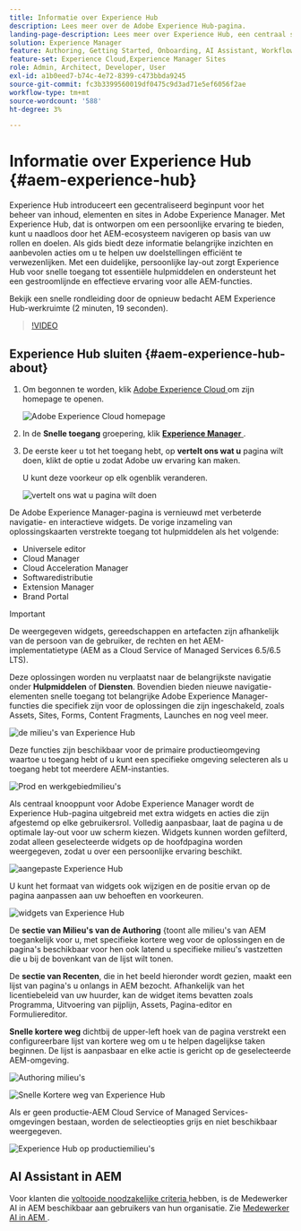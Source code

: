 ```yaml
---
title: Informatie over Experience Hub
description: Lees meer over de Adobe Experience Hub-pagina.
landing-page-description: Lees meer over Experience Hub, een centraal startpunt voor toegang tot alle AEM-mogelijkheden.
solution: Experience Manager
feature: Authoring, Getting Started, Onboarding, AI Assistant, Workflows, Programs
feature-set: Experience Cloud,Experience Manager Sites
role: Admin, Architect, Developer, User
exl-id: a1b0eed7-b74c-4e72-8399-c473bbda9245
source-git-commit: fc3b3399560019df0475c9d3ad71e5ef6056f2ae
workflow-type: tm+mt
source-wordcount: '588'
ht-degree: 3%

---
```


# Informatie over Experience Hub {#aem-experience-hub}

Experience Hub introduceert een gecentraliseerd beginpunt voor het beheer van inhoud, elementen en sites in Adobe Experience Manager. Met Experience Hub, dat is ontworpen om een persoonlijke ervaring te bieden, kunt u naadloos door het AEM-ecosysteem navigeren op basis van uw rollen en doelen. Als gids biedt deze informatie belangrijke inzichten en aanbevolen acties om u te helpen uw doelstellingen efficiënt te verwezenlijken. Met een duidelijke, persoonlijke lay-out zorgt Experience Hub voor snelle toegang tot essentiële hulpmiddelen en ondersteunt het een gestroomlijnde en effectieve ervaring voor alle AEM-functies.

Bekijk een snelle rondleiding door de opnieuw bedacht AEM Experience Hub-werkruimte (2 minuten, 19 seconden).

>[!VIDEO](https://video.tv.adobe.com/v/3470957?learn=on)

<!--
Available as a private beta, Experience Hub offers an optimized experience focused on improving workflows, prioritizing goals, and delivering results. Opting in lets you influence Experience Hub's development by providing feedback that helps shape its future and enhances its value for the entire AEM community. -->

## Experience Hub sluiten {#aem-experience-hub-about}

1. Om begonnen te worden, klik [ Adobe Experience Cloud ](https://experience.adobe.com/#/@foundationinternal/home) om zijn homepage te openen.

   ![ Adobe Experience Cloud homepage ](/help/implementing/cloud-manager/assets/experience-cloud-experiencemanager.png)

1. In de **Snelle toegang** groepering, klik [**Experience Manager** ](https://experience.adobe.com).
1. De eerste keer u tot het toegang hebt, op **vertelt ons wat u** pagina wilt doen, klikt de optie u zodat Adobe uw ervaring kan maken.

   U kunt deze voorkeur op elk ogenblik veranderen.

   ![ vertelt ons wat u pagina ](/help/implementing/cloud-manager/assets/experience-cloud-tellus.png) wilt doen

De Adobe Experience Manager-pagina is vernieuwd met verbeterde navigatie- en interactieve widgets. De vorige inzameling van oplossingskaarten verstrekte toegang tot hulpmiddelen als het volgende:

* Universele editor
* Cloud Manager
* Cloud Acceleration Manager
* Softwaredistributie
* Extension Manager
* Brand Portal

>[!IMPORTANT]
>
>De weergegeven widgets, gereedschappen en artefacten zijn afhankelijk van de persoon van de gebruiker, de rechten en het AEM-implementatietype (AEM as a Cloud Service of Managed Services 6.5/6.5 LTS).

Deze oplossingen worden nu verplaatst naar de belangrijkste navigatie onder **Hulpmiddelen** of **Diensten**. Bovendien bieden nieuwe navigatie-elementen snelle toegang tot belangrijke Adobe Experience Manager-functies die specifiek zijn voor de oplossingen die zijn ingeschakeld, zoals Assets, Sites, Forms, Content Fragments, Launches en nog veel meer.

![ de milieu&#39;s van Experience Hub ](/help/implementing/cloud-manager/assets/experience-hub-author-environments.png)

Deze functies zijn beschikbaar voor de primaire productieomgeving waartoe u toegang hebt of u kunt een specifieke omgeving selecteren als u toegang hebt tot meerdere AEM-instanties.

![ Prod en werkgebiedmilieu&#39;s ](/help/implementing/cloud-manager/assets/experience-hub-prod-stage.png)

Als centraal knooppunt voor Adobe Experience Manager wordt de Experience Hub-pagina uitgebreid met extra widgets en acties die zijn afgestemd op elke gebruikersrol. Volledig aanpasbaar, laat de pagina u de optimale lay-out voor uw scherm kiezen. Widgets kunnen worden gefilterd, zodat alleen geselecteerde widgets op de hoofdpagina worden weergegeven, zodat u over een persoonlijke ervaring beschikt.

![ aangepaste Experience Hub ](/help/implementing/cloud-manager/assets/experience-hub-custom.png)

U kunt het formaat van widgets ook wijzigen en de positie ervan op de pagina aanpassen aan uw behoeften en voorkeuren.

![ widgets van Experience Hub ](/help/implementing/cloud-manager/assets/experience-hub-widgets.png)

De **sectie van Milieu&#39;s van de Authoring** &lbrace;toont alle milieu&#39;s van AEM toegankelijk voor u, met specifieke kortere weg voor de oplossingen en de pagina&#39;s beschikbaar voor hen ook latend u specifieke milieu&#39;s vastzetten die u bij de bovenkant van de lijst wilt tonen.

De **sectie van Recenten**, die in het beeld hieronder wordt gezien, maakt een lijst van pagina&#39;s u onlangs in AEM bezocht. Afhankelijk van het licentiebeleid van uw huurder, kan de widget items bevatten zoals Programma, Uitvoering van pijplijn, Assets, Pagina-editor en Formuliereditor.

**Snelle kortere weg** dichtbij de upper-left hoek van de pagina verstrekt een configureerbare lijst van kortere weg om u te helpen dagelijkse taken beginnen. De lijst is aanpasbaar en elke actie is gericht op de geselecteerde AEM-omgeving.

![ Authoring milieu&#39;s ](/help/implementing/cloud-manager/assets/experience-hub-recents.png)

![ Snelle Kortere weg van Experience Hub ](/help/implementing/cloud-manager/assets/experience-hub-quick-shortcuts.png)

Als er geen productie-AEM Cloud Service of Managed Services-omgevingen bestaan, worden de selectieopties grijs en niet beschikbaar weergegeven.

![ Experience Hub op productiemilieu&#39;s ](/help/implementing/cloud-manager/assets/experience-hub-no-prod-environs.png)

## AI Assistant in AEM

Voor klanten die [ voltooide noodzakelijke criteria ](/help/implementing/cloud-manager/ai-assistant-in-aem.md#get-access) hebben, is de Medewerker AI in AEM beschikbaar aan gebruikers van hun organisatie. Zie [ Medewerker AI in AEM ](/help/implementing/cloud-manager/ai-assistant-in-aem.md).

